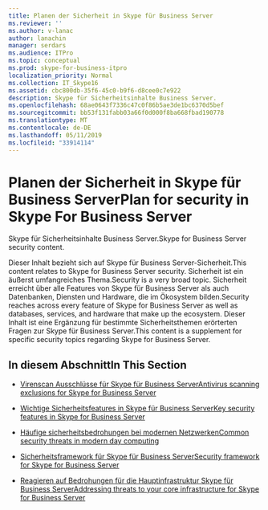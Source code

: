 ```yaml
---
title: Planen der Sicherheit in Skype für Business Server
ms.reviewer: ''
ms.author: v-lanac
author: lanachin
manager: serdars
ms.audience: ITPro
ms.topic: conceptual
ms.prod: skype-for-business-itpro
localization_priority: Normal
ms.collection: IT_Skype16
ms.assetid: cbc800db-35f6-45c0-b9f6-d8cee0c7e922
description: Skype für Sicherheitsinhalte Business Server.
ms.openlocfilehash: 68ae0643f7336c47c0f86b5ae3de1bc6370d5bef
ms.sourcegitcommit: bb53f131fabb03a66f0d000f8ba668fbad190778
ms.translationtype: MT
ms.contentlocale: de-DE
ms.lasthandoff: 05/11/2019
ms.locfileid: "33914114"
---
```

# <a name="plan-for-security-in-skype-for-business-server"></a><span data-ttu-id="6a827-103">Planen der Sicherheit in Skype für Business Server</span><span class="sxs-lookup"><span data-stu-id="6a827-103">Plan for security in Skype For Business Server</span></span> 
 
<span data-ttu-id="6a827-104">Skype für Sicherheitsinhalte Business Server.</span><span class="sxs-lookup"><span data-stu-id="6a827-104">Skype for Business Server security content.</span></span> 
  
<span data-ttu-id="6a827-105">Dieser Inhalt bezieht sich auf Skype für Business Server-Sicherheit.</span><span class="sxs-lookup"><span data-stu-id="6a827-105">This content relates to Skype for Business Server security.</span></span> <span data-ttu-id="6a827-106">Sicherheit ist ein äußerst umfangreiches Thema.</span><span class="sxs-lookup"><span data-stu-id="6a827-106">Security is a very broad topic.</span></span> <span data-ttu-id="6a827-107">Sicherheit erreicht über alle Features von Skype für Business Server als auch Datenbanken, Diensten und Hardware, die im Ökosystem bilden.</span><span class="sxs-lookup"><span data-stu-id="6a827-107">Security reaches across every feature of Skype for Business Server as well as databases, services, and hardware that make up the ecosystem.</span></span> <span data-ttu-id="6a827-108">Dieser Inhalt ist eine Ergänzung für bestimmte Sicherheitsthemen erörterten Fragen zur Skype für Business Server.</span><span class="sxs-lookup"><span data-stu-id="6a827-108">This content is a supplement for specific security topics regarding Skype for Business Server.</span></span>
  
## <a name="in-this-section"></a><span data-ttu-id="6a827-109">In diesem Abschnitt</span><span class="sxs-lookup"><span data-stu-id="6a827-109">In This Section</span></span>

- [<span data-ttu-id="6a827-110">Virenscan Ausschlüsse für Skype für Business Server</span><span class="sxs-lookup"><span data-stu-id="6a827-110">Antivirus scanning exclusions for Skype for Business Server</span></span>](antivirus.md)
    
- [<span data-ttu-id="6a827-111">Wichtige Sicherheitsfeatures in Skype für Business Server</span><span class="sxs-lookup"><span data-stu-id="6a827-111">Key security features in Skype for Business Server</span></span>](key-security.md)
    
- [<span data-ttu-id="6a827-112">Häufige sicherheitsbedrohungen bei modernen Netzwerken</span><span class="sxs-lookup"><span data-stu-id="6a827-112">Common security threats in modern day computing</span></span>](common-threats.md)
    
- [<span data-ttu-id="6a827-113">Sicherheitsframework für Skype für Business Server</span><span class="sxs-lookup"><span data-stu-id="6a827-113">Security framework for Skype for Business Server</span></span>](security-framework.md)
    
- [<span data-ttu-id="6a827-114">Reagieren auf Bedrohungen für die Hauptinfrastruktur Skype für Business Server</span><span class="sxs-lookup"><span data-stu-id="6a827-114">Addressing threats to your core infrastructure for Skype for Business Server</span></span>](addressing-threats.md)
    

